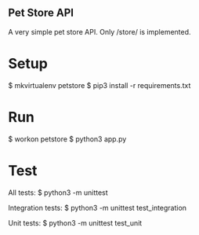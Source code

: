 Pet Store API
-------------

A very simple pet store API. Only /store/ is implemented.

Setup
=====

$ mkvirtualenv petstore
$ pip3 install -r requirements.txt

Run
===

$ workon petstore
$ python3 app.py

Test
====

All tests:
$ python3 -m unittest

Integration tests:
$ python3 -m unittest test_integration

Unit tests:
$ python3 -m unittest test_unit


